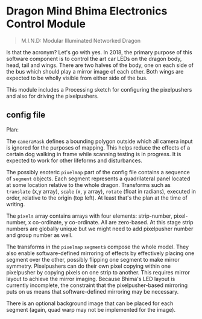 # Dragon Mind Bhima Electronics Control Module

> M.I.N.D: Modular Illuminated Networked Dragon

Is that the acronym? Let's go with yes. In 2018, the primary purpose of this software component is to control
the art car LEDs on the dragon body, head, tail and wings. There are two halves of the body, one on each side of the bus
which should play a mirror image of each other. Both wings are expected to be wholly visible from either side of the bus.

This module includes a Processing sketch for configuring the pixelpushers and also for driving the pixelpushers.

## config file

Plan:

The `cameraMask` defines a bounding polygon outside which all camera input is ignored for the purposes of mapping. This
helps reduce the effects of a certain dog walking in frame while scanning testing is in progress. It is expected to work
for other lifeforms and disturbances.

The possibly esoteric `pixelmap` part of the config file contains a sequence of `segment` objects. Each segment
represents a quadrilateral panel located at some location relative to the whole dragon. Transforms such as `translate`
(x,y array), `scale` (x, y array), `rotate` (float in radians), executed in order, relative to the origin (top left). 
At least that's the plan at the time of writing.

The `pixels` array contains arrays with four elements: strip-number, pixel-number, x co-ordinate, y co-ordinate. All
are zero-based. At this stage strip numbers are globally unique but we might need to add pixelpusher number and group
number as well.

The transforms in the `pixelmap` `segment`s compose the whole model. They also enable software-defined mirroring of
effects by effectively placing one segment over the other, possibly flipping one segment to make mirror symmetry.
Pixelpushers can do their own pixel copying within one pixelpusher by copying pixels on one strip to another. This
requires mirror layout to achieve the mirror imaging. Because Bhima's LED layout is currently incomplete, the constraint
that the pixelpusher-based mirroring puts on us means that software-defined mirroring may be necessary.

There is an optional background image that can be placed for each segment (again, quad warp may not be implemented for
the image).

